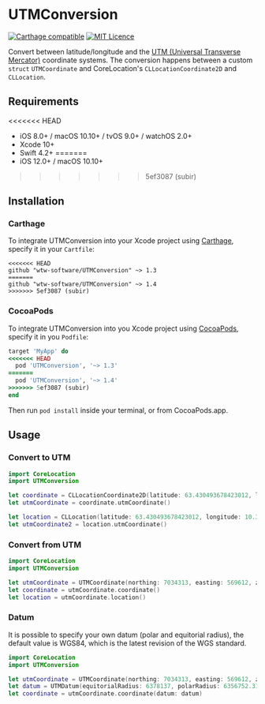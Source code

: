 # UTMConversion
[![Carthage compatible](https://img.shields.io/badge/Carthage-compatible-4BC51D.svg?style=flat)](https://github.com/Carthage/Carthage)
[![MIT Licence](https://badges.frapsoft.com/os/mit/mit.svg?v=103)](https://opensource.org/licenses/mit-license.php)

Convert between latitude/longitude and the [UTM (Universal Transverse Mercator)](https://en.wikipedia.org/wiki/Universal_Transverse_Mercator_coordinate_system) coordinate systems. The conversion happens between a custom `struct` `UTMCoordinate` and CoreLocation's `CLLocationCoordinate2D` and `CLLocation`.

## Requirements

<<<<<<< HEAD
- iOS 8.0+ / macOS 10.10+ / tvOS 9.0+ / watchOS 2.0+
- Xcode 10+
- Swift 4.2+
=======
- iOS 12.0+ / macOS 10.10+
>>>>>>> 5ef3087 (subir)

## Installation
### Carthage

To integrate UTMConversion into your Xcode project using [Carthage](https://github.com/Carthage/Carthage), specify it in your `Cartfile`:

```ogdl
<<<<<<< HEAD
github "wtw-software/UTMConversion" ~> 1.3
=======
github "wtw-software/UTMConversion" ~> 1.4
>>>>>>> 5ef3087 (subir)
```

### CocoaPods

To integrate UTMConversion into you Xcode project using [CocoaPods](https://cocoapods.org), specify it in you `Podfile`:

```ruby
target 'MyApp' do
<<<<<<< HEAD
  pod 'UTMConversion', '~> 1.3'
=======
  pod 'UTMConversion', '~> 1.4'
>>>>>>> 5ef3087 (subir)
end
```

Then run `pod install` inside your terminal, or from CocoaPods.app.

## Usage
### Convert to UTM

```swift
import CoreLocation
import UTMConversion

let coordinate = CLLocationCoordinate2D(latitude: 63.430493678423012, longitude: 10.394966844991798)
let utmCoordinate = coordinate.utmCoordinate()

let location = CLLocation(latitude: 63.430493678423012, longitude: 10.394966844991798)
let utmCoordinate2 = location.utmCoordinate()
```

### Convert from UTM

```swift
import CoreLocation
import UTMConversion

let utmCoordinate = UTMCoordinate(northing: 7034313, easting: 569612, zone: 32, hemisphere: .northern)
let coordinate = utmCoordinate.coordinate()
let location = utmCoordinate.location()
```

### Datum

It is possible to specify your own datum (polar and equitorial radius), the default value is WGS84, which is the latest revision of the WGS standard.

```swift
import CoreLocation
import UTMConversion

let utmCoordinate = UTMCoordinate(northing: 7034313, easting: 569612, zone: 32, hemisphere: .northern)
let datum = UTMDatum(equitorialRadius: 6378137, polarRadius: 6356752.3142)
let coordinate = utmCoordinate.coordinate(datum: datum)
```
